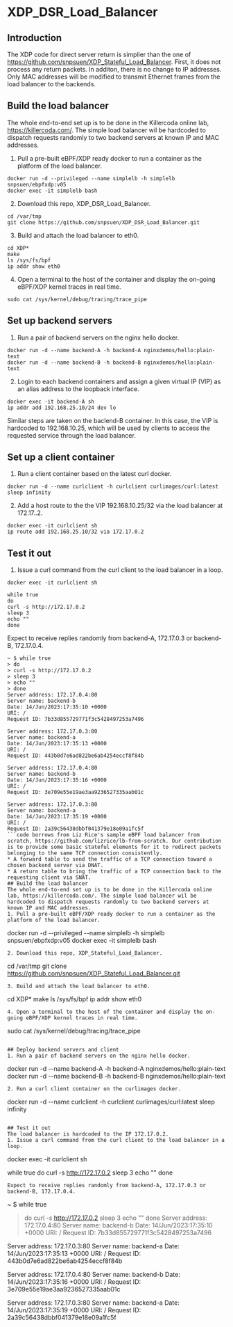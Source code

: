 # XDP_DSR_Load_Balancer
## Introduction
The XDP code for direct server return is simplier than the one of https://github.com/snpsuen/XDP_Stateful_Load_Balancer. First, it  does not process any return packets. In additon, there is no change to IP addresses. Only MAC addresses will be modified to transmit Ethernet frames from the load balancer to the backends.
## Build the load balancer
The whole end-to-end set up is to be done in the Killercoda online lab, https://killercoda.com/. The simple load balancer wil be hardcoded to dispatch requests randomly to two backend servers at known IP and MAC addresses.
1. Pull a pre-built eBPF/XDP ready docker to run a container as the platform of the load balancer.
```
docker run -d --privileged --name simplelb -h simplelb snpsuen/ebpfxdp:v05
docker exec -it simplelb bash
```
2. Download this repo, XDP_DSR_Load_Balancer.
```
cd /var/tmp
git clone https://github.com/snpsuen/XDP_DSR_Load_Balancer.git
```
3. Build and attach the load balancer to eth0.
```
cd XDP*
make
ls /sys/fs/bpf
ip addr show eth0
```
4. Open a terminal to the host of the container and display the on-going eBPF/XDP kernel traces in real time.
```
sudo cat /sys/kernel/debug/tracing/trace_pipe
```

## Set up backend servers
1. Run a pair of backend servers on the nginx hello docker.
```
docker run -d --name backend-A -h backend-A nginxdemos/hello:plain-text
docker run -d --name backend-B -h backend-B nginxdemos/hello:plain-text
```
2. Login to each backend containers and assign a given virtual IP (VIP) as an alias address to the loopback interface.
```
docker exec -it backend-A sh
ip addr add 192.168.25.10/24 dev lo
```
Similar steps are taken on the baclend-B container. In this case, the VIP is hardcoded to 192.168.10.25, which will be used by clients to access the requested service through the load balancer.

## Set up a client container
1. Run a client container based on the latest curl docker.
```
docker run -d --name curlclient -h curlclient curlimages/curl:latest sleep infinity
```
2. Add a host route to the the VIP 192.168.10.25/32 via the load balancer at 172.17..2.
```
docker exec -it curlclient sh
ip route add 192.168.25.10/32 via 172.17.0.2
```

## Test it out
1. Issue a curl command from the curl client to the load balancer in a loop.
```
docker exec -it curlclient sh

while true
do
curl -s http://172.17.0.2
sleep 3
echo ""
done
```
Expect to receive replies randomly from backend-A, 172.17.0.3 or backend-B, 172.17.0.4.
```
~ $ while true
> do
> curl -s http://172.17.0.2
> sleep 3
> echo ""
> done
Server address: 172.17.0.4:80
Server name: backend-b
Date: 14/Jun/2023:17:35:10 +0000
URI: /
Request ID: 7b33d855729771f3c5428497253a7496

Server address: 172.17.0.3:80
Server name: backend-a
Date: 14/Jun/2023:17:35:13 +0000
URI: /
Request ID: 443b0d7e6ad822be6ab4254eccf8f84b

Server address: 172.17.0.4:80
Server name: backend-b
Date: 14/Jun/2023:17:35:16 +0000
URI: /
Request ID: 3e709e55e19ae3aa9236527335aab01c

Server address: 172.17.0.3:80
Server name: backend-a
Date: 14/Jun/2023:17:35:19 +0000
URI: /
Request ID: 2a39c56438dbbf041379e18e09a1fc5f
```code borrows from Liz Rice's sample eBPF load balancer from scratch, https://github.com/lizrice/lb-from-scratch. Our contribution is to provide some basic stateful elements for it to redirect packets belonging to the same TCP connection consistently.
* A forward table to send the traffic of a TCP connection toward a chosen backend server via DNAT.
* A return table to bring the traffic of a TCP connection back to the requesting client via SNAT.
## Build the load balancer
The whole end-to-end set up is to be done in the Killercoda online lab, https://killercoda.com/. The simple load balancer wil be hardcoded to dispatch requests randomly to two backend servers at known IP and MAC addresses.
1. Pull a pre-built eBPF/XDP ready docker to run a container as the platform of the load balancer.
```
docker run -d --privileged --name simplelb -h simplelb snpsuen/ebpfxdp:v05
docker exec -it simplelb bash
```
2. Download this repo, XDP_Stateful_Load_Balancer.
```
cd /var/tmp
git clone https://github.com/snpsuen/XDP_Stateful_Load_Balancer.git
```
3. Build and attach the load balancer to eth0.
```
cd XDP*
make
ls /sys/fs/bpf
ip addr show eth0
```
4. Open a terminal to the host of the container and display the on-going eBPF/XDP kernel traces in real time.
```
sudo cat /sys/kernel/debug/tracing/trace_pipe
```

## Deploy backend servers and client
1. Run a pair of backend servers on the nginx hello docker.
```
docker run -d --name backend-A -h backend-A nginxdemos/hello:plain-text
docker run -d --name backend-B -h backend-B nginxdemos/hello:plain-text
```
2. Run a curl client container on the curlimages docker.
```
docker run -d --name curlclient -h curlclient curlimages/curl:latest sleep infinity
```

## Test it out
The load balancer is hardcoded to the IP 172.17.0.2.
1. Issue a curl command from the curl client to the load balancer in a loop.
```
docker exec -it curlclient sh

while true
do
curl -s http://172.17.0.2
sleep 3
echo ""
done
```
Expect to receive replies randomly from backend-A, 172.17.0.3 or backend-B, 172.17.0.4.
```
~ $ while true
> do
> curl -s http://172.17.0.2
> sleep 3
> echo ""
> done
Server address: 172.17.0.4:80
Server name: backend-b
Date: 14/Jun/2023:17:35:10 +0000
URI: /
Request ID: 7b33d855729771f3c5428497253a7496

Server address: 172.17.0.3:80
Server name: backend-a
Date: 14/Jun/2023:17:35:13 +0000
URI: /
Request ID: 443b0d7e6ad822be6ab4254eccf8f84b

Server address: 172.17.0.4:80
Server name: backend-b
Date: 14/Jun/2023:17:35:16 +0000
URI: /
Request ID: 3e709e55e19ae3aa9236527335aab01c

Server address: 172.17.0.3:80
Server name: backend-a
Date: 14/Jun/2023:17:35:19 +0000
URI: /
Request ID: 2a39c56438dbbf041379e18e09a1fc5f
```
